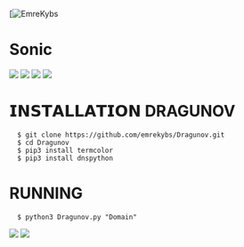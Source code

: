 [![EmreKybs](https://img.shields.io/badge/MadeBy-EmreKybs-blue)
# Sonic


<img src="https://github.com/emrekybs/Sonic/blob/main/3F3F.gif">  
<img src="https://github.com/emrekybs/Sonic/blob/main/1.png">
<img src="https://github.com/emrekybs/Sonic/blob/main/2.png">
<img src="https://github.com/emrekybs/Sonic/blob/main/3.png">

# 𝗜𝗡𝗦𝗧𝗔𝗟𝗟𝗔𝗧𝗜𝗢𝗡 DRAGUNOV

      $ git clone https://github.com/emrekybs/Dragunov.git
      $ cd Dragunov
      $ pip3 install termcolor
      $ pip3 install dnspython

# RUNNING
      $ python3 Dragunov.py "Domain"
<img src="https://github.com/emrekybs/Dragunov/blob/main/2.png">


<img src="https://github.com/emrekybs/Dragunov/blob/main/3.png">
